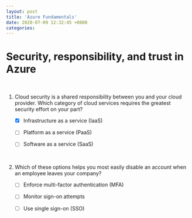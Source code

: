 ```yaml
---
layout: post
title: 'Azure Fundamentals'
date: 2020-07-09 12:32:45 +0800
categories:
---
```


# Security, responsibility, and trust in Azure

<br />

1. Cloud security is a shared responsibility between you and your cloud provider. Which category of cloud services requires the greatest security effort on your part?

   -[X] Infrastructure as a service (IaaS)

   -[ ] Platform as a service (PaaS)

   -[ ] Software as a service (SaaS)
   <br />

2. Which of these options helps you most easily disable an account when an employee leaves your company?

   -[ ] Enforce multi-factor authentication (MFA)

   -[ ] Monitor sign-on attempts

   -[ ] Use single sign-on (SSO)
